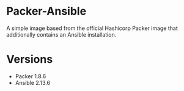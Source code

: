 # Packer-Ansible

A simple image based from the official Hashicorp Packer image that additionally contains an Ansible installation.

# Versions

- Packer 1.8.6
- Ansible 2.13.6

